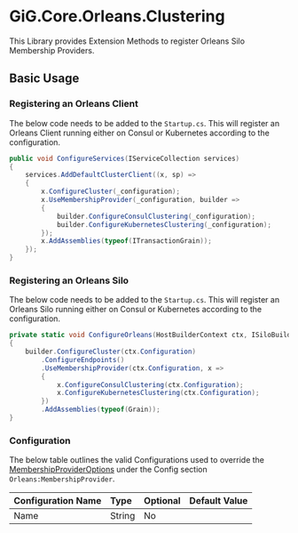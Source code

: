 # GiG.Core.Orleans.Clustering

This Library provides Extension Methods to register Orleans Silo Membership Providers.

## Basic Usage

### Registering an Orleans Client

The below code needs to be added to the `Startup.cs`. This will register an Orleans Client running either on Consul or Kubernetes according to the configuration.

```csharp
public void ConfigureServices(IServiceCollection services)
{
    services.AddDefaultClusterClient((x, sp) =>
    {              
        x.ConfigureCluster(_configuration);
        x.UseMembershipProvider(_configuration, builder =>
        {
            builder.ConfigureConsulClustering(_configuration);
            builder.ConfigureKubernetesClustering(_configuration);
        });
        x.AddAssemblies(typeof(ITransactionGrain));
    });
}
```

### Registering an Orleans Silo

The below code needs to be added to the `Startup.cs`. This will register an Orleans Silo running either on Consul or Kubernetes according to the configuration.

```csharp
private static void ConfigureOrleans(HostBuilderContext ctx, ISiloBuilder builder)
{
    builder.ConfigureCluster(ctx.Configuration)                
        .ConfigureEndpoints()
        .UseMembershipProvider(ctx.Configuration, x =>
        {
            x.ConfigureConsulClustering(ctx.Configuration);
            x.ConfigureKubernetesClustering(ctx.Configuration);
        })
        .AddAssemblies(typeof(Grain));
}
```

### Configuration

The below table outlines the valid Configurations used to override the [MembershipProviderOptions](../src/GiG.Core.Orleans.Clustering.Abstractions/MembershipProviderOptions.cs) under the Config section `Orleans:MembershipProvider`.

| Configuration Name | Type   | Optional | Default Value            |
|:-------------------|:-------|:---------|:-------------------------|
| Name               | String | No       | <null>                   |